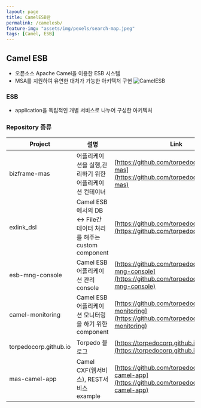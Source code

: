 ```yaml
---
layout: page
title: CamelESB란
permalink: /camelesb/
feature-img: "assets/img/pexels/search-map.jpeg"
tags: [Camel, ESB]
---
```


## Camel ESB
* 오픈소스 Apache Camel을 이용한 ESB 시스템
* MSA를 지원하여 유연한 대처가 가능한 아키텍처 구현
![CamelESB](imag/CamelESB.png)

### ESB
* application을 독립적인 개별 서비스로 나누어 구성한 아키텍처


### Repository 종류

| Project | 설명 | Link |
| --- | --- | --- |
| bizframe-mas |어플리케이션을 실행,관리하기 위한 어플리케이션 컨테이너 | [https://github.com/torpedocorp/bizframe-mas](https://github.com/torpedocorp/bizframe-mas) |
| exlink_dsl | Camel ESB에서의 DB ↔ File간 데이터 처리를 해주는 custom component | [https://github.com/torpedocorp/exlink_dsl](https://github.com/torpedocorp/exlink_dsl) |
| esb-mng-console | Camel ESB 어플리케이션 관리 console | [https://github.com/torpedocorp/esb-mng-console](https://github.com/torpedocorp/esb-mng-console) |
| camel-monitoring | Camel ESB 어플리케이션 모니터링을 하기 위한 component | [https://github.com/torpedocorp/camel-monitoring](https://github.com/torpedocorp/camel-monitoring) |
| torpedocorp.github.io | Torpedo 블로그 | [https://torpedocorp.github.io/](https://torpedocorp.github.io/) |
| mas-camel-app | Camel CXF(웹서비스), REST서비스 example | [https://github.com/torpedocorp/mas-camel-app](https://github.com/torpedocorp/mas-camel-app) |
